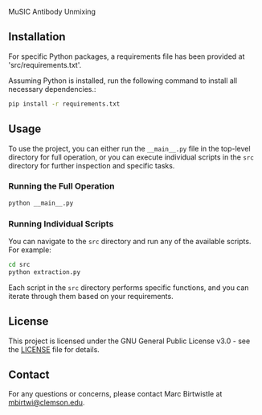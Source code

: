 MuSIC Antibody Unmixing

## Installation

For specific Python packages, a requirements file has been provided at 'src/requirements.txt'.

Assuming Python is installed, run the following command to install all necessary dependencies.:

```sh
pip install -r requirements.txt
```


## Usage

To use the project, you can either run the `__main__.py` file in the top-level directory for full operation, or you can execute individual scripts in the `src` directory for further inspection and specific tasks.

### Running the Full Operation

```sh
python __main__.py
```

### Running Individual Scripts

You can navigate to the `src` directory and run any of the available scripts. For example:

```sh
cd src
python extraction.py
```

Each script in the `src` directory performs specific functions, and you can iterate through them based on your requirements.

## License

This project is licensed under the GNU General Public License v3.0 - see the [LICENSE](LICENSE) file for details.

## Contact

For any questions or concerns, please contact Marc Birtwistle at mbirtwi@clemson.edu.

